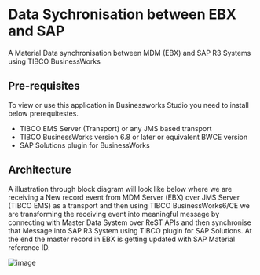 # Data Sychronisation between EBX and SAP 
A Material Data synchronisation between MDM (EBX) and SAP R3 Systems using TIBCO BusinessWorks

## Pre-requisites
To view or use this application in Businessworks Studio you need to install below prerequitestes.

- TIBCO EMS Server (Transport) or any JMS based transport
- TIBCO BusinessWorks version 6.8 or later or equivalent BWCE version
- SAP Solutions plugin for BusinessWorks

## Architecture
A illustration through block diagram will look like below where we are receiving a New record event from MDM Server (EBX) over JMS Server (TIBCO EMS) as a transport and then using TIBCO BusinessWorks6/CE we are transforming the receiving event into meaningful message by connecting with Master Data System over ReST APIs and then synchronise that Message into SAP R3 System using TIBCO plugin for SAP Solutions. At the end the master record in EBX is getting updated with SAP Material reference ID.

![image](https://github.com/mpandav/ebx-sap-data-sync/assets/38240734/1cdf9729-0d23-4ffc-859c-949d74e01149)
